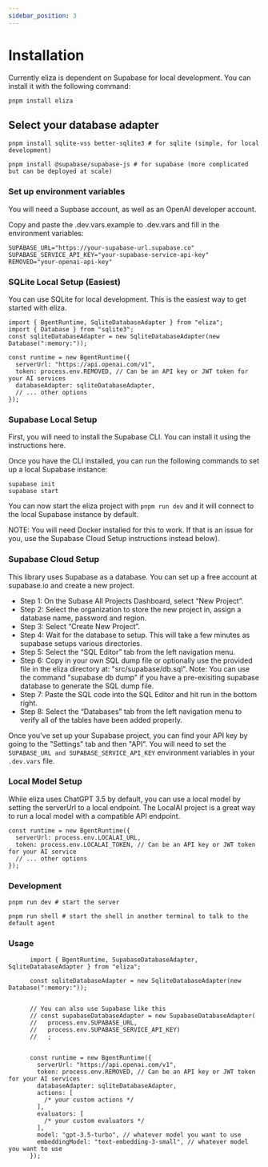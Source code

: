 ```yaml
---
sidebar_position: 3
---
```


# Installation

Currently eliza is dependent on Supabase for local development. You can install it with the following command:

`pnpm install eliza`

## Select your database adapter

```
pnpm install sqlite-vss better-sqlite3 # for sqlite (simple, for local development)

pnpm install @supabase/supabase-js # for supabase (more complicated but can be deployed at scale)
```

### Set up environment variables

You will need a Supbase account, as well as an OpenAI developer account.

Copy and paste the .dev.vars.example to .dev.vars and fill in the environment variables:

```
SUPABASE_URL="https://your-supabase-url.supabase.co"
SUPABASE_SERVICE_API_KEY="your-supabase-service-api-key"
REMOVED="your-openai-api-key"
```

### SQLite Local Setup (Easiest)

You can use SQLite for local development. This is the easiest way to get started with eliza.

```
import { BgentRuntime, SqliteDatabaseAdapter } from "eliza";
import { Database } from "sqlite3";
const sqliteDatabaseAdapter = new SqliteDatabaseAdapter(new Database(":memory:"));

const runtime = new BgentRuntime({
  serverUrl: "https://api.openai.com/v1",
  token: process.env.REMOVED, // Can be an API key or JWT token for your AI services
  databaseAdapter: sqliteDatabaseAdapter,
  // ... other options
});
```

### Supabase Local Setup

First, you will need to install the Supabase CLI. You can install it using the instructions here.

Once you have the CLI installed, you can run the following commands to set up a local Supabase instance:

```
supabase init
supabase start
```

You can now start the eliza project with `pnpm run dev` and it will connect to the local Supabase instance by default.

NOTE: You will need Docker installed for this to work. If that is an issue for you, use the Supabase Cloud Setup instructions instead below).

### Supabase Cloud Setup

This library uses Supabase as a database. You can set up a free account at supabase.io and create a new project.

- Step 1: On the Subase All Projects Dashboard, select “New Project”.
- Step 2: Select the organization to store the new project in, assign a database name, password and region.
- Step 3: Select “Create New Project”.
- Step 4: Wait for the database to setup. This will take a few minutes as supabase setups various directories.
- Step 5: Select the “SQL Editor” tab from the left navigation menu.
- Step 6: Copy in your own SQL dump file or optionally use the provided file in the eliza directory at: "src/supabase/db.sql". Note: You can use the command "supabase db dump" if you have a pre-exisiting supabase database to generate the SQL dump file.
- Step 7: Paste the SQL code into the SQL Editor and hit run in the bottom right.
- Step 8: Select the “Databases” tab from the left navigation menu to verify all of the tables have been added properly.

Once you've set up your Supabase project, you can find your API key by going to the "Settings" tab and then "API". You will need to set the` SUPABASE_URL and SUPABASE_SERVICE_API_KEY` environment variables in your `.dev.vars` file.

### Local Model Setup

While eliza uses ChatGPT 3.5 by default, you can use a local model by setting the serverUrl to a local endpoint. The LocalAI project is a great way to run a local model with a compatible API endpoint.

```
const runtime = new BgentRuntime({
  serverUrl: process.env.LOCALAI_URL,
  token: process.env.LOCALAI_TOKEN, // Can be an API key or JWT token for your AI service
  // ... other options
});
```

### Development

```
pnpm run dev # start the server

pnpm run shell # start the shell in another terminal to talk to the default agent
```

### Usage

```
      import { BgentRuntime, SupabaseDatabaseAdapter, SqliteDatabaseAdapter } from "eliza";

      const sqliteDatabaseAdapter = new SqliteDatabaseAdapter(new Database(":memory:"));


      // You can also use Supabase like this
      // const supabaseDatabaseAdapter = new SupabaseDatabaseAdapter(
      //   process.env.SUPABASE_URL,
      //   process.env.SUPABASE_SERVICE_API_KEY)
      //   ;


      const runtime = new BgentRuntime({
        serverUrl: "https://api.openai.com/v1",
        token: process.env.REMOVED, // Can be an API key or JWT token for your AI services
        databaseAdapter: sqliteDatabaseAdapter,
        actions: [
          /* your custom actions */
        ],
        evaluators: [
          /* your custom evaluators */
        ],
        model: "gpt-3.5-turbo", // whatever model you want to use
        embeddingModel: "text-embedding-3-small", // whatever model you want to use
      });
```
